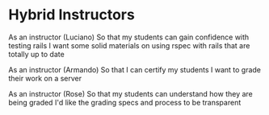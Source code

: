 Hybrid Instructors
========


As an instructor (Luciano)
So that my students can gain confidence with testing rails
I want some solid materials on using rspec with rails that are totally up to date

As an instructor (Armando)
So that I can certify my students 
I want to grade their work on a server

As an instructor (Rose)
So that my students can understand how they are being graded
I'd like the grading specs and process to be transparent
